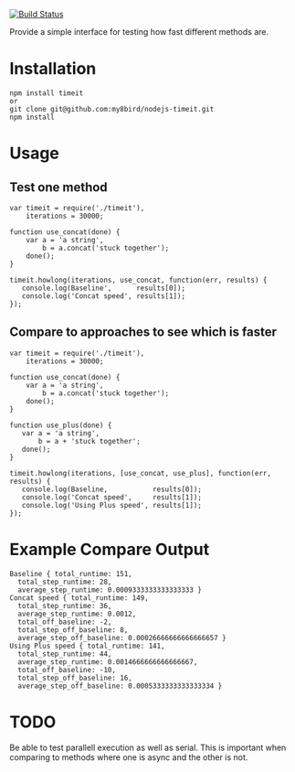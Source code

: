 [![Build Status](https://secure.travis-ci.org/my8bird/nodejs-timeit.png?branch=master)](http://travis-ci.org/my8bird/nodejs-timeit)


Provide a simple interface for testing how fast different methods are.

Installation
============
    npm install timeit
    or
    git clone git@github.com:my8bird/nodejs-timeit.git
    npm install


Usage
=====

Test one method
---------------

    var timeit = require('./timeit'),
        iterations = 30000;

    function use_concat(done) {
        var a = 'a string',
            b = a.concat('stuck together');
        done();
    }

    timeit.howlong(iterations, use_concat, function(err, results) {
       console.log(Baseline',      results[0]);
       console.log('Concat speed', results[1]);
    });


Compare to approaches to see which is faster
--------------------------------------------

    var timeit = require('./timeit'),
        iterations = 30000;

    function use_concat(done) {
        var a = 'a string',
            b = a.concat('stuck together');
        done();
    }

    function use_plus(done) {
       var a = 'a string',
           b = a + 'stuck together';
       done();
    }

    timeit.howlong(iterations, [use_concat, use_plus], function(err, results) {
       console.log(Baseline,           results[0]);
       console.log('Concat speed',     results[1]);
       console.log('Using Plus speed', results[1]);
    });


Example Compare Output
=============

    Baseline { total_runtime: 151,
      total_step_runtime: 28,
      average_step_runtime: 0.0009333333333333333 }
    Concat speed { total_runtime: 149,
      total_step_runtime: 36,
      average_step_runtime: 0.0012,
      total_off_baseline: -2,
      total_step_off_baseline: 8,
      average_step_off_baseline: 0.00026666666666666657 }
    Using Plus speed { total_runtime: 141,
      total_step_runtime: 44,
      average_step_runtime: 0.0014666666666666667,
      total_off_baseline: -10,
      total_step_off_baseline: 16,
      average_step_off_baseline: 0.0005333333333333334 }


TODO
====
Be able to test parallell execution as well as serial.  This is important when comparing to methods where one is async and the other is not.
